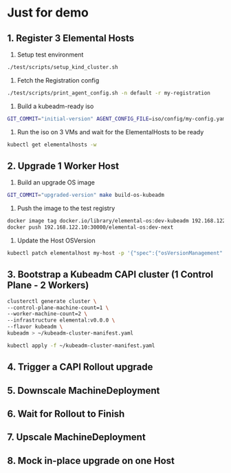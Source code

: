 # Just for demo

## 1. Register 3 Elemental Hosts

1. Setup test environment

```bash
./test/scripts/setup_kind_cluster.sh
```

1. Fetch the Registration config

```bash
./test/scripts/print_agent_config.sh -n default -r my-registration
```

1. Build a kubeadm-ready iso

```bash
GIT_COMMIT="initial-version" AGENT_CONFIG_FILE=iso/config/my-config.yaml make build-iso-kubeadm
```

1. Run the iso on 3 VMs and wait for the ElementalHosts to be ready

```bash
kubectl get elementalhosts -w
```

## 2. Upgrade 1 Worker Host

1. Build an upgrade OS image

```bash
GIT_COMMIT="upgraded-version" make build-os-kubeadm
```

1. Push the image to the test registry

```bash
docker image tag docker.io/library/elemental-os:dev-kubeadm 192.168.122.10:30000/elemental-os:dev-next
docker push 192.168.122.10:30000/elemental-os:dev-next
```

1. Update the Host OSVersion

```bash
kubectl patch elementalhost my-host -p '{"spec":{"osVersionManagement":{"osVersion":{"imageUri":"oci://192.168.122.10:30000/elemental-os:dev-next"}}}}' --type=merge
```

## 3. Bootstrap a Kubeadm CAPI cluster (1 Control Plane - 2 Workers)

```bash
clusterctl generate cluster \
--control-plane-machine-count=1 \
--worker-machine-count=2 \
--infrastructure elemental:v0.0.0 \
--flavor kubeadm \
kubeadm > ~/kubeadm-cluster-manifest.yaml

kubectl apply -f ~/kubeadm-cluster-manifest.yaml
```

## 4. Trigger a CAPI Rollout upgrade

## 5. Downscale MachineDeployment

## 6. Wait for Rollout to Finish

## 7. Upscale MachineDeployment

## 8. Mock in-place upgrade on one Host
